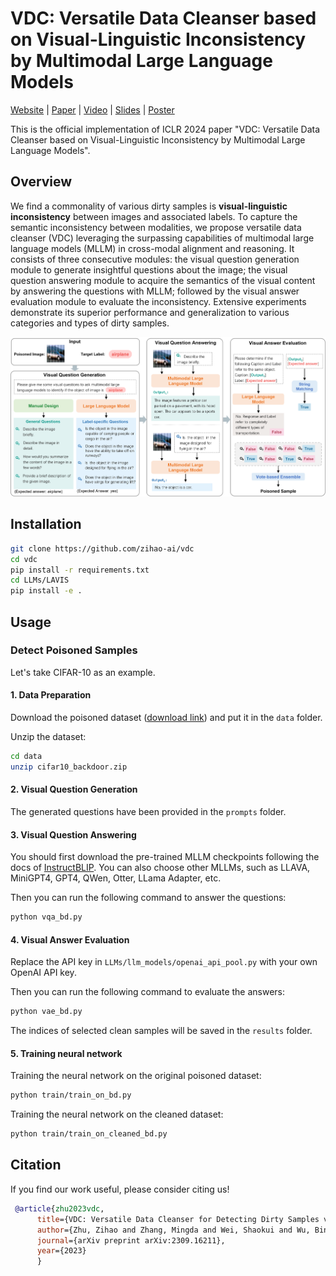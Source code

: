 # VDC: Versatile Data Cleanser based on Visual-Linguistic Inconsistency by Multimodal Large Language Models

[Website]() | [Paper](https://openreview.net/forum?id=FRA56oBRy7&referrer=%5Bthe%20profile%20of%20Zihao%20Zhu%5D(%2Fprofile%3Fid%3D~Zihao_Zhu2)) | [Video]() | [Slides]() | [Poster]()

This is the official implementation of ICLR 2024 paper "VDC: Versatile Data Cleanser based on Visual-Linguistic Inconsistency by Multimodal Large Language Models". 

## Overview
We find a commonality of various dirty samples is **visual-linguistic inconsistency** between images and associated labels. To capture the semantic inconsistency between modalities, we propose versatile data cleanser (VDC) leveraging the surpassing capabilities of multimodal large language models (MLLM) in cross-modal alignment and reasoning. It consists of three consecutive modules: the visual question generation module to generate insightful questions about the image; the visual question answering module to acquire the semantics of the visual content by answering the questions with MLLM; followed by the visual answer evaluation module to evaluate the inconsistency. Extensive experiments demonstrate its superior performance and generalization to various categories and types of dirty samples.

![](framework.png)

## Installation
```bash
git clone https://github.com/zihao-ai/vdc
cd vdc
pip install -r requirements.txt
cd LLMs/LAVIS
pip install -e .
```



## Usage

### Detect Poisoned Samples 

Let's take CIFAR-10 as an example.

#### 1. Data Preparation

Download the poisoned dataset ([download link](https://drive.google.com/file/d/1jNoNStqOnyE3Z3ukPgbuLG0EV_TI8OGR/view?usp=drive_link)) and put it in the `data` folder.

Unzip the dataset:
```bash
cd data
unzip cifar10_backdoor.zip
```

#### 2. Visual Question Generation

The generated questions have been provided in the `prompts` folder.

#### 3. Visual Question Answering

You should first download the pre-trained MLLM checkpoints following the docs of [InstructBLIP](https://github.com/salesforce/LAVIS/tree/main/projects/instructblip). You can also choose other MLLMs, such as LLAVA, MiniGPT4, GPT4, QWen, Otter, LLama Adapter, etc.

Then you can run the following command to answer the questions:

```bash
python vqa_bd.py
```

#### 4. Visual Answer Evaluation
Replace the API key in `LLMs/llm_models/openai_api_pool.py` with your own OpenAI API key.

Then you can run the following command to evaluate the answers:

```bash
python vae_bd.py
```

The indices of selected clean samples will be saved in the `results` folder.

#### 5. Training neural network
Training the neural network on the original poisoned dataset:
```bash
python train/train_on_bd.py
```

Training the neural network on the cleaned dataset:
```bash
python train/train_on_cleaned_bd.py
```



## Citation
If you find our work useful, please consider citing us!
```bibtex
 @article{zhu2023vdc,
      title={VDC: Versatile Data Cleanser for Detecting Dirty Samples via Visual-Linguistic Inconsistency},
      author={Zhu, Zihao and Zhang, Mingda and Wei, Shaokui and Wu, Bingzhe and Wu, Baoyuan},
      journal={arXiv preprint arXiv:2309.16211},
      year={2023}
      }
```
